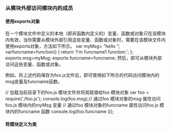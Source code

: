 ### 从模块外部访问模块内的成员
#### 使用exports对象
在一个模块文件中定义的本地（即非函数内定义的）变量、函数或对象只在该模块内有效，当你需要从模块外部引用这些变量、函数或对象时，需要在该模块文件内使用exports对象，方法如下所示。
var myMsg=
”hello
”;
varfuncname=function() {
    return 'I'm funcname1 function.';
};
exports.msg=myMsg;
exports.funcname=funcname;
然后，即可从模块外部访问这些变量、函数或对象。

例如，将上述代码保存为foo.js文件后，即可使用如下所示的代码访问模块内的msg变量及funcname函数。


// 
加载当前目录下的foo.js
模块文件并将其赋值给foo
模块对象
var foo = require('./foo.js'); 
console.log(foo.msg);// 
通过foo
模块对象的msg
属性访问foo.js
模块内的myMsg
变量
// 
通过foo
模块对象的funcname
属性访问foo.js
模块内的funcname
函数
console.log(foo.funcname ());

#### 将模块定义为类